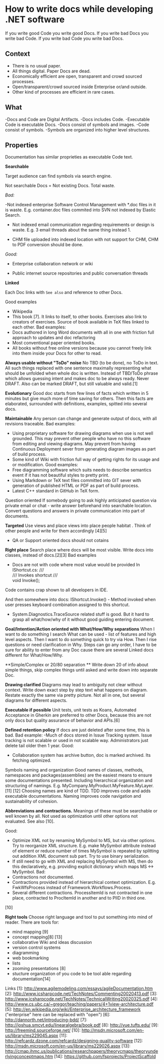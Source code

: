How to write docs while developing .NET software 
===

If you write good Code you write good Docs. If you write bad Docs you write bad Code. If you write bad Code you write bad Docs.

Context
---

- There is no usual paper. 
- All  things digital. Paper Docs are dead.
- Economically efficient are open, transparent and crowd sourced processes. 
- Open/transparent/crowd sourced inside Enterprise or/and outside. 
- Other kind of processes are efficient in rare cases.


What
---
-Docs and Code are Digital Artifacts.
-Docs includes Code.
-Executable Code is executable Docs.
-Docs consist of symbols and images.
-Code consist of symbols.
-Symbols are organized into higher level structures.

Properties
---

Documentation has similar proprieties as executable Code text.

**Searchable**

Target audience can find symbols via search engine.

Not searchable Docs = Not existing Docs. Total waste.

*Bad:*

-Not indexed enterprise Software Control Management with *.doc files in it is waste. E.g. container.doc files commited into SVN not indexed by Elastic Search.

- Not indexed email communication regarding requirements or design is waste. E.g. 3 email threads about the same thing instead 1.

- CHM file uploaded into indexed location with not support for CHM, CHM to PDF conversion should be done.

*Good:*

- Enterprise collaboration network or wiki

- Public internet source repositories and public conversation threads


**Linked**

Each Doc links with `See also` and reference to other Docs.

Good examples
- Wikipedia
- This book [7]. It links to itself, to other books. Exercises also link to creators of exercises. Source of book available in TeX files linked to each other.
Bad examples:
- Docs authored in long Word documents with all in one with friction full approach to updates and doc refactoring
- Most conventional paper oriented books.
- All books without free online versions because you cannot freely link into them inside your Docs for other to read.


**Always usable without "ToDo" noise**
No TBD (to be done), no ToDo in text. All such things replaced with one sentence maximally representing what should be unfolded when whole doc is written. Instead of TBD/ToDo phrase which allows guessing intent and makes doc to be always ready.
Never DRAFT. Also can be marked DRAFT, but still valuable and valid.[1]

**Evolutionary**
Good doc starts from few lines of facts which written in 5 minutes but give much more of time saving for others. Then this facts are elaborated, surrounded with definitions, examples, spitted into several docs.

**Maintainable**
Any person can change and generate output of docs, with all revisions traceable.
Bad examples:
- Using proprietary software for drawing diagrams when use is not well grounded. This may prevent other people who have no this software from editing and viewing diagrams. May prevent from having Continuous Deployment sever from generating diagram images as part of build process.
- Some kind of Wiki with friction full way of getting rights for its usage and or modification.
Good examples:
- Free diagramming software which suits needs to describe semantics event if it has not beautiful styles to pretty print.
- Using Markdown or TeX text files committed into GIT sever with generation of published HTML or PDF as part of build process.
- Latest C++ standard in GitHub in TeX form.

Question oriented 
If somebody going to ask highly anticipated question via private email or chat - write answer beforehand into searchable location. Convert questions and answers in private communication into part of documents.

**Targeted**
Use views and place views into place people habitat . Think of other people and write for them accordingly [4][5]

- QA or Support oriented docs should not cotains

**Right place**
Search place where docs will be most visible. Write docs into classes, instead of docs.[2][3]
Bad examples
- Docs are not with code where most value would be provided
In IShortcut.cs:
/// <summary>
///  Invokes shortcut
/// </summary>
void Invoke();

Code contains crap shown to all developers in IDE.

And then somewhere into docs:
IShortcut.Invoke()    - Method invoked when user presses keyboard combination assigned to this shortcut.

- System.Diagnostics.TraceSource related stuff is good. But it hard to grasp all what/how/why of it without good guiding entering document.

**Goal/Intention/Action oriented with What/How/Why separations**
When I want to do something I search What can be used  - list of features and high level aspects.
Then I want to do something quick to try via How.
Then I rise questions or need clarification in Why.
Steps can go any order, I have to be sure for ability to enter from any Doc cause there are several Linked docs different for What/How/Why.

**Simple/Complex or 20/80 separation **
Write down 20 of info about simple things, skip complex things until asked and write down into separate Doc.

**Drawing clarified**
Diagrams may lead to ambiguity not clear without context. Write down exact step by step text what happens on diagram. Restate exactly the same via pretty picture. Not all in one, but several diagrams for different aspects.

**Executable if possible**
Unit tests, unit tests as Koans,  Automated Acceptance in Gherkin are preferred to other Docs, because this are not only docs but quality assurance of behavior and APIs.[6]

**Defined retention policy**
If docs are just deleted after some time, this is bad.
Bad example:
-Much of docs stored in Issue Tracking system. Issue tracking is not scalable or used in not scalable way. Administrators just delete tail older then 1 year.
Good:
- Collaboration system has archive button, doc is marked archived. Its fetching optimized.

Symbols naming and organization
Good names of classes, methods, namespaces and packages(assemblies) are the easiest means to ensure some documentations presented. Including hierarchical organization and structuring of namings. E.g. MyCompany.MyProduct.MyFeature.MyLayer. [11] [12]
Choosing names are kind of TDD. TDD  improves code and adds executable documentations. Naming improves code navigation and sustainability of cohesion.

**Abbreviations and contractions.**
Meanings of these must be searchable or well known by all.
Not used as optimization until other options not evaluated.
See also [10].

Good:
- Optimize XML not by renaming MySymbol to MS, but via other options.  Try to reorganize XML structure. E.g. make MySymbol  attribute instead of element or reduce number of times MySymbol  is repeated by splitting out addition XML document sub part. Try to use binary serialization.
- If still need to go with XML and replacing MySymbol  with MS, then do this declaratively, e.g. providing explicit dictionary which maps  MS <-> MySymbol.
Bad:
- Contractions not documented.
- Contractions provided instead of hierarchical context optimization. E.g. FwkWfsProcess instead of Framework.Workflows.Process.
- Several different contractions. ProcessItemId is not contracted in one place, contracted to ProcItemId in another and to PIID in third one.

[10]

**Right tools**
Choose right language and tool to put something into mind of reader. There are tools for:
- mind mapping [9]
- concept mapping[8] [13]
- collaborative Wiki and ideas discussion
- version control systems
- diagramming
- web bookmarking
- lists
- zooming presentations [8]
- stucture organization of you code to be tool able regarding documentation[14]

Links
[1]: http://www.agilemodeling.com/essays/agileDocumentation.htm
[2]: http://www.icsharpcode.net/TechNotes/Commenting20020413.pdf
[3]: http://www.icsharpcode.net/TechNotes/TechnicalWriting20020325.pdf
[4]: http://www.cs.ubc.ca/~gregor/teaching/papers/4+1view-architecture.pdf
[5]: http://en.wikipedia.org/wiki/Enterprise_architecture_framework ("enterprise" here can be replaced with "open")
[6]: http://dannorth.net/introducing-bdd/
[7]: http://joshua.smcvt.edu/linearalgebra/book.pdf
[8]: http://vue.tufts.edu/
[9]: http://freemind.sourceforge.net/
[10]: http://msdn.microsoft.com/en-us/library/ms229045.aspx
[11]: http://refcardz.dzone.com/refcardz/designing-quality-software
[12]: http://msdn.microsoft.com/en-us/library/ms229026.aspx
[13]: http://cmap.ihmc.us/publications/researchpapers/theorycmaps/theoryunderlyingconceptmaps.htm
[14]: https://github.com/fsprojects/ProjectScaffold